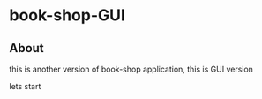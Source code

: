 # book-shop-GUI

## About
this is another version of book-shop application, 
this is GUI version

lets start 

